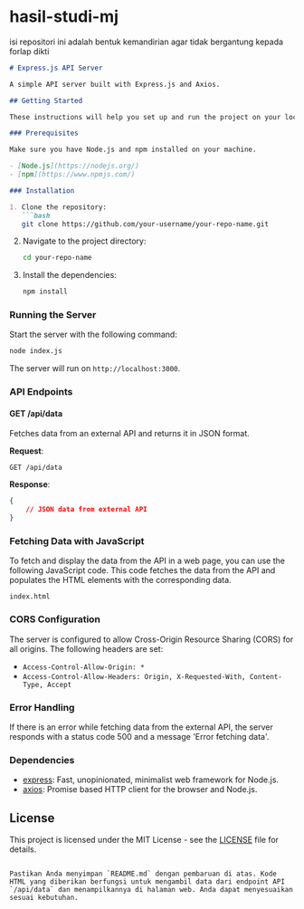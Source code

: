 # hasil-studi-mj

isi repositori ini adalah bentuk kemandirian agar tidak bergantung kepada forlap dikti


```markdown
# Express.js API Server

A simple API server built with Express.js and Axios.

## Getting Started

These instructions will help you set up and run the project on your local machine.

### Prerequisites

Make sure you have Node.js and npm installed on your machine.

- [Node.js](https://nodejs.org/)
- [npm](https://www.npmjs.com/)

### Installation

1. Clone the repository:
   ```bash
   git clone https://github.com/your-username/your-repo-name.git
   ```
2. Navigate to the project directory:
   ```bash
   cd your-repo-name
   ```
3. Install the dependencies:
   ```bash
   npm install
   ```

### Running the Server

Start the server with the following command:
```bash
node index.js
```
The server will run on `http://localhost:3000`.

### API Endpoints

#### GET /api/data

Fetches data from an external API and returns it in JSON format.

**Request**:
```http
GET /api/data
```

**Response**:
```json
{
    // JSON data from external API
}
```

### Fetching Data with JavaScript

To fetch and display the data from the API in a web page, you can use the following JavaScript code. This code fetches the data from the API and populates the HTML elements with the corresponding data.
```
index.html
```

### CORS Configuration

The server is configured to allow Cross-Origin Resource Sharing (CORS) for all origins. The following headers are set:

- `Access-Control-Allow-Origin: *`
- `Access-Control-Allow-Headers: Origin, X-Requested-With, Content-Type, Accept`

### Error Handling

If there is an error while fetching data from the external API, the server responds with a status code 500 and a message 'Error fetching data'.

### Dependencies

- [express](https://www.npmjs.com/package/express): Fast, unopinionated, minimalist web framework for Node.js.
- [axios](https://www.npmjs.com/package/axios): Promise based HTTP client for the browser and Node.js.

## License

This project is licensed under the MIT License - see the [LICENSE](LICENSE) file for details.
```

Pastikan Anda menyimpan `README.md` dengan pembaruan di atas. Kode HTML yang diberikan berfungsi untuk mengambil data dari endpoint API `/api/data` dan menampilkannya di halaman web. Anda dapat menyesuaikan sesuai kebutuhan.